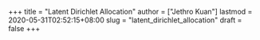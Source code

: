 +++
title = "Latent Dirichlet Allocation"
author = ["Jethro Kuan"]
lastmod = 2020-05-31T02:52:15+08:00
slug = "latent_dirichlet_allocation"
draft = false
+++
